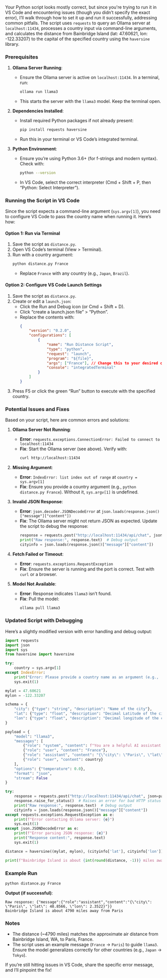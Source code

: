Your Python script looks mostly correct, but since you're trying to run it in VS Code and encountering issues (though you didn’t specify the exact error), I’ll walk through how to set it up and run it successfully, addressing common pitfalls. The script uses `requests` to query an Ollama server at `localhost:11434`, processes a country input via command-line arguments, and calculates the distance from Bainbridge Island (lat: 47.60621, lon: -122.33207) to the capital of the specified country using the `haversine` library.

### Prerequisites
1. **Ollama Server Running**:
   - Ensure the Ollama server is active on `localhost:11434`. In a terminal, run:
     ```bash
     ollama run llama3
     ```
   - This starts the server with the `llama3` model. Keep the terminal open.

2. **Dependencies Installed**:
   - Install required Python packages if not already present:
     ```bash
     pip install requests haversine
     ```
   - Run this in your terminal or VS Code’s integrated terminal.

3. **Python Environment**:
   - Ensure you’re using Python 3.6+ (for f-strings and modern syntax). Check with:
     ```bash
     python --version
     ```
   - In VS Code, select the correct interpreter (Cmd + Shift + P, then “Python: Select Interpreter”).

### Running the Script in VS Code
Since the script expects a command-line argument (`sys.argv[1]`), you need to configure VS Code to pass the country name when running it. Here’s how:

#### Option 1: Run via Terminal
1. Save the script as `distance.py`.
2. Open VS Code’s terminal (View > Terminal).
3. Run with a country argument:
   ```bash
   python distance.py France
   ```
   - Replace `France` with any country (e.g., `Japan`, `Brazil`).

#### Option 2: Configure VS Code Launch Settings
1. Save the script as `distance.py`.
2. Create or edit a `launch.json`:
   - Click the Run and Debug icon (or Cmd + Shift + D).
   - Click “create a launch.json file” > “Python”.
   - Replace the contents with:
     ```json
     {
         "version": "0.2.0",
         "configurations": [
             {
                 "name": "Run Distance Script",
                 "type": "python",
                 "request": "launch",
                 "program": "${file}",
                 "args": ["France"], // Change this to your desired country
                 "console": "integratedTerminal"
             }
         ]
     }
     ```
3. Press F5 or click the green “Run” button to execute with the specified country.

### Potential Issues and Fixes
Based on your script, here are common errors and solutions:

1. **Ollama Server Not Running**:
   - **Error**: `requests.exceptions.ConnectionError: Failed to connect to localhost:11434`
   - **Fix**: Start the Ollama server (see above). Verify with:
     ```bash
     curl http://localhost:11434
     ```

2. **Missing Argument**:
   - **Error**: `IndexError: list index out of range` at `country = sys.argv[1]`
   - **Fix**: Ensure you provide a country argument (e.g., `python distance.py France`). Without it, `sys.argv[1]` is undefined.

3. **Invalid JSON Response**:
   - **Error**: `json.decoder.JSONDecodeError` at `json.loads(response.json()["message"]["content"])`
   - **Fix**: The Ollama server might not return JSON as expected. Update the script to debug the response:
     ```python
     response = requests.post("http://localhost:11434/api/chat", json=payload)
     print("Raw response:", response.text)  # Debug output
     cityinfo = json.loads(response.json()["message"]["content"])
     ```

4. **Fetch Failed or Timeout**:
   - **Error**: `requests.exceptions.RequestException`
   - **Fix**: Ensure the server is running and the port is correct. Test with `curl` or a browser.

5. **Model Not Available**:
   - **Error**: Response indicates `llama3` isn’t found.
   - **Fix**: Pull the model:
     ```bash
     ollama pull llama3
     ```

### Updated Script with Debugging
Here’s a slightly modified version with error handling and debug output:

```python
import requests
import json
import sys
from haversine import haversine

try:
    country = sys.argv[1]
except IndexError:
    print("Error: Please provide a country name as an argument (e.g., 'python distance.py France')")
    sys.exit(1)

mylat = 47.60621
mylon = -122.33207

schema = {
    "city": {"type": "string", "description": "Name of the city"},
    "lat": {"type": "float", "description": "Decimal Latitude of the city"},
    "lon": {"type": "float", "description": "Decimal longitude of the city"}
}

payload = {
    "model": "llama3",
    "messages": [
        {"role": "system", "content": f"You are a helpful AI assistant. The user will enter a country name and the assistant will return the decimal latitude and decimal longitude of the capital of the country. Output in JSON using the schema defined here: {schema}."},
        {"role": "user", "content": "France"},
        {"role": "assistant", "content": "{\"city\": \"Paris\", \"lat\": 48.8566, \"lon\": 2.3522}"},
        {"role": "user", "content": country}
    ],
    "options": {"temperature": 0.0},
    "format": "json",
    "stream": False
}

try:
    response = requests.post("http://localhost:11434/api/chat", json=payload)
    response.raise_for_status()  # Raises an error for bad HTTP status
    print("Raw response:", response.text)  # Debug output
    cityinfo = json.loads(response.json()["message"]["content"])
except requests.exceptions.RequestException as e:
    print(f"Error contacting Ollama server: {e}")
    sys.exit(1)
except json.JSONDecodeError as e:
    print(f"Error parsing JSON response: {e}")
    print("Response content:", response.text)
    sys.exit(1)

distance = haversine((mylat, mylon), (cityinfo['lat'], cityinfo['lon']), unit='mi')

print(f"Bainbridge Island is about {int(round(distance, -1))} miles away from {cityinfo['city']}")
```

### Example Run
```bash
python distance.py France
```
**Output (if successful)**:
```
Raw response: {"message":{"role":"assistant","content":"{\"city\": \"Paris\", \"lat\": 48.8566, \"lon\": 2.3522}"}}
Bainbridge Island is about 4790 miles away from Paris
```

### Notes
- The distance (~4790 miles) matches the approximate air distance from Bainbridge Island, WA, to Paris, France.
- The script uses an example message (`France` → `Paris`) to guide `llama3`. Ensure the model generalizes correctly for other countries (e.g., `Japan` → `Tokyo`).

If you’re still hitting issues in VS Code, share the specific error message, and I’ll pinpoint the fix!